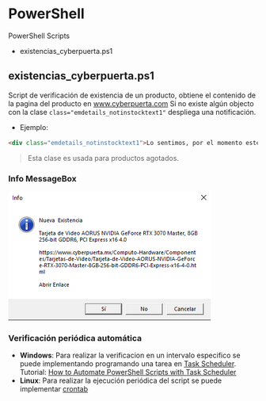 # PowerShell
PowerShell Scripts

 - existencias_cyberpuerta.ps1

## existencias_cyberpuerta.ps1
Script de verificación de existencia de un producto, obtiene el contenido de la pagina del producto en www.cyberpuerta.com
Si no existe algún objecto con la clase `class="emdetails_notinstocktext1"` despliega una notificación.
- Ejemplo: 
```html 
<div class="emdetails_notinstocktext1">Lo sentimos, por el momento este producto está agotado.</div>
```
>Esta clase es usada para productos agotados.
### Info MessageBox
![Info MessageBox](https://github.com/jbvazquez/powershell/blob/main/images/messagebox.PNG?raw=true)

### Verificación periódica automática

- **Windows**: 
Para realizar la verificacion en un intervalo especifico se puede implementando programando una tarea en [Task Scheduler](https://docs.microsoft.com/en-us/windows-server/administration/windows-commands/schtasks).
Tutorial: [How to Automate PowerShell Scripts with Task Scheduler](https://blog.netwrix.com/2018/07/03/how-to-automate-powershell-scripts-with-task-scheduler/)
- **Linux**:
Para realizar la ejecución periódica del script se puede implementar [crontab](https://man7.org/linux/man-pages/man5/crontab.5.html)
 